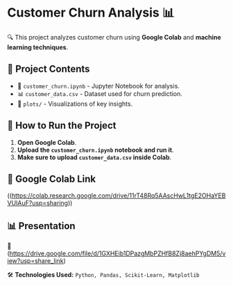# Customer Churn Analysis 📊

🔍 This project analyzes customer churn using **Google Colab** and **machine learning techniques**.

## 📂 Project Contents
- 📘 `customer_churn.ipynb` - Jupyter Notebook for analysis.
- 📊 `customer_data.csv` - Dataset used for churn prediction.
- 📸 `plots/` - Visualizations of key insights.

## 🚀 How to Run the Project
1. **Open Google Colab**.
2. **Upload the `customer_churn.ipynb` notebook and run it**.
3. **Make sure to upload `customer_data.csv` inside Colab**.

## 🔗 Google Colab Link
((https://colab.research.google.com/drive/11rT48Rq5AAscHwL1tgE2OHaYEBVUIAuF?usp=sharing))

## 📊 Presentation
📄 (https://drive.google.com/file/d/1GXHEib1DPazgMbPZHfB8Zj8aehPYgDM5/view?usp=share_link)

🛠 **Technologies Used:** `Python, Pandas, Scikit-Learn, Matplotlib`

